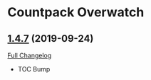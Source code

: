# <DBM> Countpack Overwatch

## [1.4.7](https://github.com/DeadlyBossMods/DBM-CountPack-Overwatch/tree/1.4.7) (2019-09-24)
[Full Changelog](https://github.com/DeadlyBossMods/DBM-CountPack-Overwatch/compare/1.4.6...1.4.7)

- TOC Bump  
